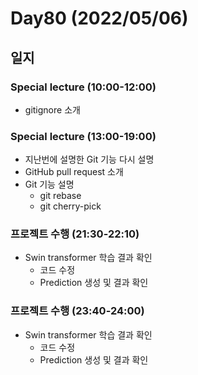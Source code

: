 # Day80 (2022/05/06)

## 일지

### Special lecture (10:00-12:00)

  * gitignore 소개

### Special lecture (13:00-19:00)

  * 지난번에 설명한 Git 기능 다시 설명
  * GitHub pull request 소개
  * Git 기능 설명
    * git rebase
    * git cherry-pick

### 프로젝트 수행 (21:30-22:10)

  * Swin transformer 학습 결과 확인
    * 코드 수정
    * Prediction 생성 및 결과 확인

### 프로젝트 수행 (23:40-24:00)

  * Swin transformer 학습 결과 확인
    * 코드 수정
    * Prediction 생성 및 결과 확인
